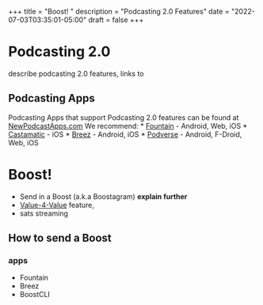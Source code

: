 +++
title = "Boost! "
description = "Podcasting 2.0 Features"
date = "2022-07-03T03:35:01-05:00"
draft = false
+++

# Podcasting 2.0
describe podcasting 2.0 features, 
links to 

## Podcasting Apps
Podcasting Apps that support Podcasting 2.0 features can be found at [NewPodcastApps.com](https://podcastindex.org/apps?appTypes=app&elements=Value)
We recommend:
	* [Fountain](https://www.fountain.fm/) - Android, Web, iOS
	* [Castamatic](https://castamatic.com/) - iOS
	* [Breez](https://breez.technology/) - Android, iOS
	* [Podverse](https://podverse.fm/) - Android, F-Droid, Web, iOS


# Boost!
* Send in a Boost (a.k.a Boostagram) **explain further** 
* [Value-4-Value](https://podcastindex.org/podcast/value4value) feature, 
* sats streaming

## How to send a Boost
### apps
* Fountain
* Breez
* BoostCLI
